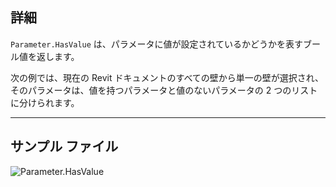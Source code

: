 ## 詳細
`Parameter.HasValue` は、パラメータに値が設定されているかどうかを表すブール値を返します。

次の例では、現在の Revit ドキュメントのすべての壁から単一の壁が選択され、そのパラメータは、値を持つパラメータと値のないパラメータの 2 つのリストに分けられます。
___
## サンプル ファイル

![Parameter.HasValue](./Revit.Elements.Parameter.HasValue_img.jpg)
